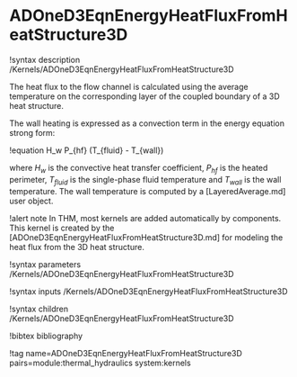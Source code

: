 # ADOneD3EqnEnergyHeatFluxFromHeatStructure3D

!syntax description /Kernels/ADOneD3EqnEnergyHeatFluxFromHeatStructure3D

The heat flux to the flow channel is calculated using the average temperature on
the corresponding layer of the coupled boundary of a 3D heat structure.

The wall heating is expressed as a convection term in the energy equation strong form:

!equation
H_w P_{hf} (T_{fluid} - T_{wall})

where $H_w$ is the convective heat transfer coefficient, $P_{hf}$ is the heated perimeter,
$T_{fluid}$ is the single-phase fluid temperature and $T_{wall}$ is the wall temperature.
The wall temperature is computed by a [LayeredAverage.md] user object.

!alert note
In THM, most kernels are added automatically by components. This kernel is created by the
[ADOneD3EqnEnergyHeatFluxFromHeatStructure3D.md] for modeling the heat flux from the 3D heat structure.

!syntax parameters /Kernels/ADOneD3EqnEnergyHeatFluxFromHeatStructure3D

!syntax inputs /Kernels/ADOneD3EqnEnergyHeatFluxFromHeatStructure3D

!syntax children /Kernels/ADOneD3EqnEnergyHeatFluxFromHeatStructure3D

!bibtex bibliography

!tag name=ADOneD3EqnEnergyHeatFluxFromHeatStructure3D pairs=module:thermal_hydraulics system:kernels
